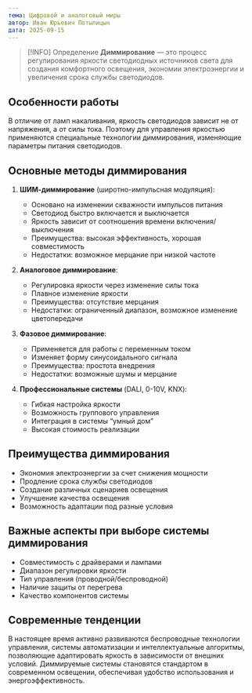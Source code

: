 ```yaml
---
тема: Цифровой и аналоговый миры
автор: Иван Юрьевич Потылицын
дата: 2025-09-15
---
```


> [!INFO] Определение
> **Диммирование** — это процесс регулирования яркости светодиодных источников света для создания комфортного освещения, экономии электроэнергии и увеличения срока службы светодиодов.

## Особенности работы

В отличие от ламп накаливания, яркость светодиодов зависит не от напряжения, а от силы тока. Поэтому для управления яркостью применяются специальные технологии диммирования, изменяющие параметры питания светодиодов.

## Основные методы диммирования

1. **ШИМ-диммирование** (широтно-импульсная модуляция):
    - Основано на изменении скважности импульсов питания
    - Светодиод быстро включается и выключается
    - Яркость зависит от соотношения времени включения/выключения
    - Преимущества: высокая эффективность, хорошая совместимость    
    - Недостатки: возможное мерцание при низкой частоте
    
2. **Аналоговое диммирование**:
    - Регулировка яркости через изменение силы тока
    - Плавное изменение яркости
    - Преимущества: отсутствие мерцания
    - Недостатки: ограниченный диапазон, возможное изменение цветопередачи

3. **Фазовое диммирование**:
    - Применяется для работы с переменным током
    - Изменяет форму синусоидального сигнала
    - Преимущества: простота внедрения
    - Недостатки: возможные шумы и мерцание

4. **Профессиональные системы** (DALI, 0-10V, KNX):
    - Гибкая настройка яркости
    - Возможность группового управления
    - Интеграция в системы “умный дом”
    - Высокая стоимость реализации

## Преимущества диммирования

- Экономия электроэнергии за счет снижения мощности
- Продление срока службы светодиодов
- Создание различных сценариев освещения
- Улучшение качества освещения
- Возможность адаптации под разные условия

## Важные аспекты при выборе системы диммирования

- Совместимость с драйверами и лампами
- Диапазон регулировки яркости
- Тип управления (проводной/беспроводной)
- Наличие защиты от перегрева
- Качество компонентов системы

## Современные тенденции

В настоящее время активно развиваются беспроводные технологии управления, системы автоматизации и интеллектуальные алгоритмы, позволяющие адаптировать яркость в зависимости от внешних условий. Диммируемые системы становятся стандартом в современном освещении, обеспечивая удобство использования и энергоэффективность.
